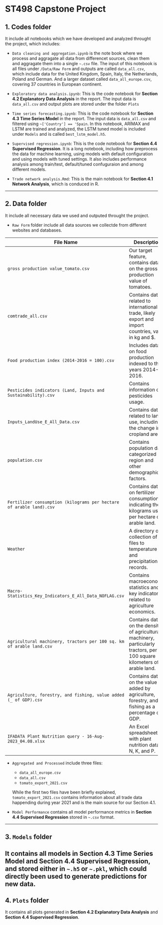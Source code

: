 # ST498 Capstone Project

## 1. **Codes** folder 

It include all notebooks which we have developed and analyzed throught the project, which includes:

* `Data cleaning and aggregation.ipynb` is the note book where we process and aggragate all data from differencet sources, clean them and aggragate them into a single `~.csv` file. The input of this notebook is all files under `/Data/Raw Form` and outputs are called `data_all.csv`, which include data for the United Kingdom, Spain, Italy, the Netherlands, Poland and German. And a larger dataset called `data_all_europe.csv`, covering 37 countries in European continent.

* `Exploratory data analysis.ipynb`: This is the code notebook for **Section 4.2 Explanatory Data Analysis** in the report. The input data is `data_all.csv` and output plots are stored under the folder `Plots`
* `Time series forecasting.ipynb`: This is the code notebook for **Section 4.3 Time Series Model** in the report. The input data is `data_all.csv` and filtered using `~['Country'] == 'Spain`. In this notebook, ARIMAX and LSTM are trained and analyzed, the LSTM tuned model is included under `Models` and is called `best_lstm_model.h5`.
* `Supervised regression.ipynb`: This is the code notebook for **Section 4.4 Supervised Regression**. It is a long notebook, including how preprocess the data for machine learning, using models with default configuration and using models with tuned settings. It also includes performance analysis among train/test, default/tuned confuguraion and among different models. 
* `Trade network analysis.Rmd`: This is the main notebook for **Section 4.1 Network Analysis**, which is conduced in R.

---

## 2. **Data** folder 

It include all necessary data we used and outputed throught the project.

* `Raw Form` folder include all data sources we collectde from different websites and databases.


| File Name                                               | Description                                                                       |
|---------------------------------------------------------|-----------------------------------------------------------------------------------|
| `gross production value_tomato.csv`                    |  Our target feature, contains data on the gross production value of tomatoes. |
| `comtrade_all.csv`                                      | Contains data related to international trade, likely export and import countries, value in kg and $. |
| `Food production index (2014-2016 = 100).csv`            | Includes data on food production indexed to the years 2014-2016. |
| `Pesticides indicators (Land, Inputs and Sustainability).csv` | Contains information on pesticides usage. |
| `Inputs_LandUse_E_All_Data.csv`                         | Contains data related to land use, including the change in cropland areas. |
| `population.csv`                                        | Contains population data, categorized by region and other demographic factors. |
| `Fertilizer consumption (kilograms per hectare of arable land).csv` | Contains data on fertilizer consumption, indicating the kilograms used per hectare of arable land. |
| `Weather`                                               | A directory or collection of files to temperature and precipitation records. |
| `Macro-Statistics_Key_Indicators_E_All_Data_NOFLAG.csv`  | Contains macroeconomic statistics and key indicators, related to agriculture economics. |
| `Agricultural machinery, tractors per 100 sq. km of arable land.csv` | Contains data on the density of agricultural machinery, particularly tractors, per 100 square kilometers of arable land. |
| `Agriculture, forestry, and fishing, value added (_ of GDP).csv` | Contains data on the value added by agriculture, forestry, and fishing as a percentage of GDP. |
| `IFADATA Plant Nutrition query - 16-Aug-2023_04.08.xlsx` | An Excel spreadsheet file with plant nutrition data in N, K, and P. |

* `Aggregated and Processed` include three files:
    * `data_all_europe.csv`
    * `data_all.csv`
    * `tomato_export_2021.csv`

    While the first two files have been briefly explained, `tomato_export_2021.csv` contains information about all trade data happending during year 2021 and is the main source for our Section 4.1.

* `Model Performance` contains all model performance metrics in **Section 4.4 Supervised Regression**  stored in `~.csv` format.

---
## 3. `Models` folder

It contains all models in **Section 4.3 Time Series Model** and **Section 4.4 Supervised Regression**,  and stored either in `~.h5` or `~.pkl`, which could directly been used to generate predictions for new data.
---


## 4. `Plots` folder
It contains all plots generated in **Section 4.2 Explanatory Data Analysis** and **Section 4.4 Supervised Regression**.

